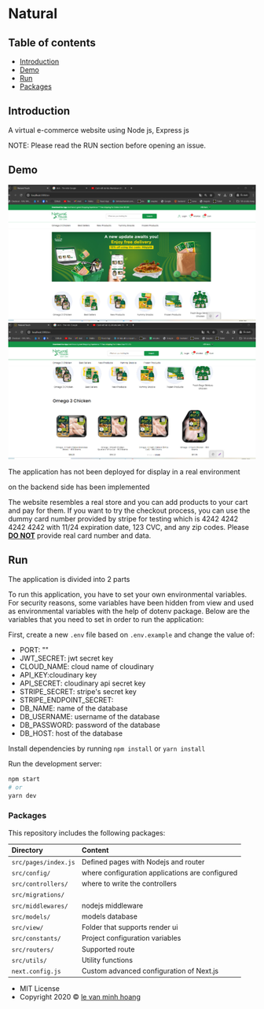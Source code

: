 # Natural

## Table of contents

- [Introduction](#introduction)
- [Demo](#demo)
- [Run](#run)
- [Packages](#Packages)

## Introduction

A virtual e-commerce website using Node js, Express js

NOTE: Please read the RUN section before opening an issue.

## Demo

![demo image](demo1.png)
![demo image](demo2.png)

The application has not been deployed for display in a real environment

on the backend side has been implemented

The website resembles a real store and you can add products to your cart and pay for them. If you want to try the checkout process, you can use the dummy card number provided by stripe for testing which is 4242 4242 4242 4242 with 11/24 expiration date, 123 CVC, and any zip codes. Please <u><b>DO NOT</b></u> provide real card number and data.

## Run

The application is divided into 2 parts

To run this application, you have to set your own environmental variables. For security reasons, some variables have been hidden from view and used as environmental variables with the help of dotenv package. Below are the variables that you need to set in order to run the application:

First, create a new `.env` file based on `.env.example` and change the value of:

- PORT: ""
- JWT_SECRET: jwt secret key
- CLOUD_NAME: cloud name of cloudinary
- API_KEY:cloudinary key
- API_SECRET: cloudinary api secret key
- STRIPE_SECRET: stripe's secret key
- STRIPE_ENDPOINT_SECRET:
- DB_NAME: name of the database
- DB_USERNAME: username of the database
- DB_PASSWORD: password of the database
- DB_HOST: host of the database

Install dependencies by running `npm install` or `yarn install`

Run the development server:

```bash
npm start
# or
yarn dev
```

### Packages

This repository includes the following packages:

| Directory            | Content                                         |
| :------------------- | :---------------------------------------------- |
| `src/pages/index.js` | Defined pages with Nodejs and router            |
| `src/config/`        | where configuration applications are configured |
| `src/controllers/`   | where to write the controllers                  |
| `src/migrations/`    |                                                 |
| `src/middlewares/`   | nodejs middleware                               |
| `src/models/`        | models database                                 |
| `src/view/`          | Folder that supports render ui                  |
| `src/constants/`     | Project configuration variables                 |
| `src/routers/`       | Supported route                                 |
| `src/utils/`         | Utility functions                               |
| `next.config.js`     | Custom advanced configuration of Next.js        |

- MIT License
- Copyright 2020 © [le van minh hoang](https://github.com/thanhmin34)
